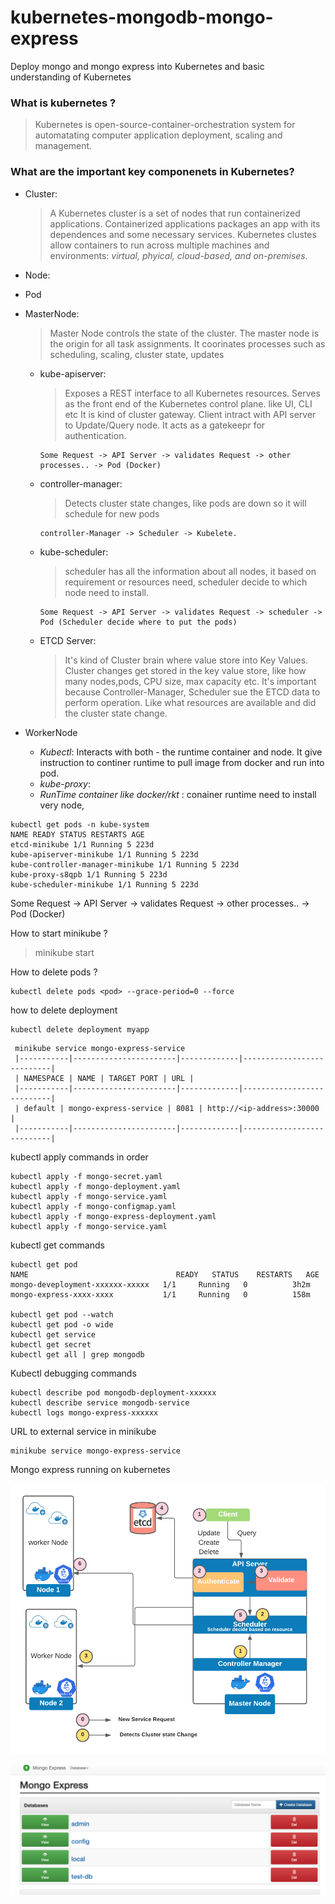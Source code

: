 # kubernetes-mongodb-mongo-express

Deploy mongo and mongo express into Kubernetes and basic understanding of Kubernetes

### What is kubernetes ?

> Kubernetes is open-source-container-orchestration system for automatating computer application deployment, scaling and management.

### What are the important key componenets in Kubernetes?

- Cluster:
  > A Kubernetes cluster is a set of nodes that run containerized applications. Containerized applications packages an app with its dependences
  > and some necessary services.
  > Kubernetes clustes allow containers to run across multiple machines and environments: _virtual, phyical, cloud-based, and on-premises._
- Node:
- Pod
- MasterNode:

  > Master Node controls the state of the cluster. The master node is the origin for all task assignments.
  > It coorinates processes such as scheduling, scaling, cluster state, updates

  - kube-apiserver:
    > Exposes a REST interface to all Kubernetes resources. Serves as the front end of the Kubernetes control plane. like UI, CLI etc
    > It is kind of cluster gateway. Client intract with API server to Update/Query node. It acts as a gatekeepr for authentication.
    ```commandline
    Some Request -> API Server -> validates Request -> other processes.. -> Pod (Docker)
    ```
          
  - controller-manager:
    > Detects cluster state changes, like pods are down so it will schedule for new pods
    ```commandline
    controller-Manager -> Scheduler -> Kubelete.
    ```
                          
  - kube-scheduler:
    > scheduler has all the information about all nodes, it based on requirement or resources need, scheduler decide to which node need to install.
    ```commandline
    Some Request -> API Server -> validates Request -> scheduler -> Pod (Scheduler decide where to put the pods)
    ```
    
  - ETCD Server:
    > It's kind of Cluster brain where value store into Key Values. Cluster changes get stored in the key value store, like how many nodes,pods, CPU size, max
    > capacity etc. It's important because Controller-Manager, Scheduler sue the ETCD data to perform operation. Like what resources are available and did the cluster
    > state change.

- WorkerNode

  - _Kubectl_: Interacts with both - the runtime container and node. It give instruction to continer runtime to pull image from docker and run into pod.
  - _kube-proxy_:
  - _RunTime container like docker/rkt_ : conainer runtime need to install very node,




```commandline
kubectl get pods -n kube-system
NAME READY STATUS RESTARTS AGE
etcd-minikube 1/1 Running 5 223d
kube-apiserver-minikube 1/1 Running 5 223d
kube-controller-manager-minikube 1/1 Running 5 223d
kube-proxy-s8qpb 1/1 Running 5 223d
kube-scheduler-minikube 1/1 Running 5 223d
```


Some Request -> API Server -> validates Request -> other processes.. -> Pod (Docker)

How to start minikube ?

> minikube start

How to delete pods ?
```commandline
kubectl delete pods <pod> --grace-period=0 --force
```

how to delete deployment
```commandline
kubectl delete deployment myapp
```
```commandline
 minikube service mongo-express-service
 |-----------|-----------------------|-------------|---------------------------|
 | NAMESPACE | NAME | TARGET PORT | URL |
 |-----------|-----------------------|-------------|---------------------------|
 | default | mongo-express-service | 8081 | http://<ip-address>:30000 |
 |-----------|-----------------------|-------------|---------------------------|
```
kubectl apply commands in order
```commandline
kubectl apply -f mongo-secret.yaml
kubectl apply -f mongo-deployment.yaml
kubectl apply -f mongo-service.yaml
kubectl apply -f mongo-configmap.yaml 
kubectl apply -f mongo-express-deployment.yaml
kubectl apply -f mongo-service.yaml
```
kubectl get commands
```commandline
kubectl get pod
NAME                                 READY   STATUS    RESTARTS   AGE
mongo-deveployment-xxxxxx-xxxxx   1/1     Running   0          3h2m
mongo-express-xxxx-xxxx           1/1     Running   0          158m

kubectl get pod --watch
kubectl get pod -o wide
kubectl get service
kubectl get secret
kubectl get all | grep mongodb

```

Kubectl debugging commands
```commandline
kubectl describe pod mongodb-deployment-xxxxxx
kubectl describe service mongodb-service
kubectl logs mongo-express-xxxxxx
```
URL to external service in minikube
```commandline
minikube service mongo-express-service
```
Mongo express running on kubernetes 

![Optional Text](image/OAuth-Flow.png)

![Optional Text](./image/mongo-express.png)
